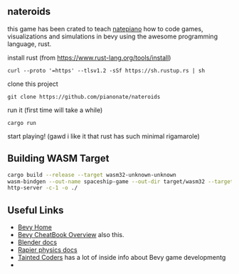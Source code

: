 ## nateroids

this game has been crated to teach [natepiano](https://youtube.com/natepiano) how to code games, visualizations and
simulations in bevy using the awesome programming language, rust.

install rust (from https://www.rust-lang.org/tools/install)

```
curl --proto '=https' --tlsv1.2 -sSf https://sh.rustup.rs | sh
```

clone this project

```
git clone https://github.com/pianonate/nateroids
```

run it (first time will take a while)

```
cargo run
```

start playing! (gawd i like it that rust has such minimal rigamarole)

## Building WASM Target

```sh
cargo build --release --target wasm32-unknown-unknown
wasm-bindgen --out-name spaceship-game --out-dir target/wasm32 --target web target/wasm32-unknown-unknown/release/nateroids.wasm
http-server -c-1 -o ./
```

## Useful Links

- [Bevy Home](https://bevyengine.org/learn/)
- [Bevy CheatBook Overview](https://bevy-cheatbook.github.io/overview.html) also this.
- [Blender docs](https://docs.blender.org/manual/en/latest/)
- [Rapier physics docs](https://rapier.rs/docs/user_guides/bevy_plugin/getting_started_bevy)
- [Tainted Coders](https://taintedcoders.com/) has a lot of inside info about Bevy game developmentg
- 